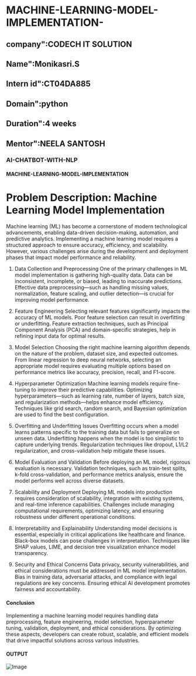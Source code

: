 # MACHINE-LEARNING-MODEL-IMPLEMENTATION-
## company":CODECH IT SOLUTION
## Name":Monikasri.S
## Intern id":CT04DA885
## Domain":python
## Duration":4 weeks
## Mentor":NEELA SANTOSH
### AI-CHATBOT-WITH-NLP
#### MACHINE-LEARNING-MODEL-IMPLEMENTATION
# Problem Description: Machine Learning Model Implementation
Machine learning (ML) has become a cornerstone of modern technological advancements, enabling data-driven decision-making, automation, and predictive analytics. Implementing a machine learning model requires a structured approach to ensure accuracy, efficiency, and scalability. However, various challenges arise during the development and deployment phases that impact model performance and reliability.

1. Data Collection and Preprocessing
One of the primary challenges in ML model implementation is gathering high-quality data. Data can be inconsistent, incomplete, or biased, leading to inaccurate predictions. Effective data preprocessing—such as handling missing values, normalization, feature scaling, and outlier detection—is crucial for improving model performance.

2. Feature Engineering
Selecting relevant features significantly impacts the accuracy of ML models. Poor feature selection can result in overfitting or underfitting. Feature extraction techniques, such as Principal Component Analysis (PCA) and domain-specific strategies, help in refining input data for optimal results.

3. Model Selection
Choosing the right machine learning algorithm depends on the nature of the problem, dataset size, and expected outcomes. From linear regression to deep neural networks, selecting an appropriate model requires evaluating multiple options based on performance metrics like accuracy, precision, recall, and F1-score.

4. Hyperparameter Optimization
Machine learning models require fine-tuning to improve their predictive capabilities. Optimizing hyperparameters—such as learning rate, number of layers, batch size, and regularization methods—helps enhance model efficiency. Techniques like grid search, random search, and Bayesian optimization are used to find the best configuration.

5. Overfitting and Underfitting Issues
Overfitting occurs when a model learns patterns specific to the training data but fails to generalize on unseen data. Underfitting happens when the model is too simplistic to capture underlying trends. Regularization techniques like dropout, L1/L2 regularization, and cross-validation help mitigate these issues.

6. Model Evaluation and Validation
Before deploying an ML model, rigorous evaluation is necessary. Validation techniques, such as train-test splits, k-fold cross-validation, and performance metrics analysis, ensure the model performs well across diverse datasets.

7. Scalability and Deployment
Deploying ML models into production requires consideration of scalability, integration with existing systems, and real-time inference capabilities. Challenges include managing computational requirements, optimizing latency, and ensuring robustness under different operational conditions.

8. Interpretability and Explainability
Understanding model decisions is essential, especially in critical applications like healthcare and finance. Black-box models can pose challenges in interpretation. Techniques like SHAP values, LIME, and decision tree visualization enhance model transparency.

9. Security and Ethical Concerns
Data privacy, security vulnerabilities, and ethical considerations must be addressed in ML model implementation. Bias in training data, adversarial attacks, and compliance with legal regulations are key concerns. Ensuring ethical AI development promotes fairness and accountability.

#### Conclusion
Implementing a machine learning model requires handling data preprocessing, feature engineering, model selection, hyperparameter tuning, validation, deployment, and ethical considerations. By optimizing these aspects, developers can create robust, scalable, and efficient models that drive impactful solutions across various industries.
#### OUTPUT
![Image](https://github.com/user-attachments/assets/0a86f45d-c52f-4f37-bb99-312cc04ebb1a)
